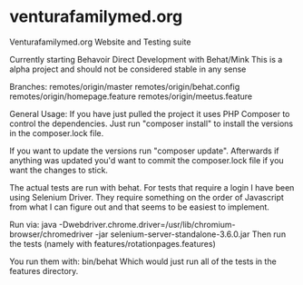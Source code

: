 # venturafamilymed.org
Venturafamilymed.org Website and Testing suite

Currently starting Behavoir Direct Development with Behat/Mink
This is a alpha project and should not be considered stable in any sense

Branches:
  remotes/origin/master
  remotes/origin/behat.config
  remotes/origin/homepage.feature
  remotes/origin/meetus.feature

General Usage:
If you have just pulled the project it uses PHP Composer to control the dependencies.
Just run "composer install" to install the versions in the composer.lock file.

If you want to update the versions run "composer update".  Afterwards if anything was
updated you'd want to commit the composer.lock file if you want the changes to stick.

The actual tests are run with behat.  For tests that require a login I have been using Selenium Driver.
They require something on the order of Javascript from what I can figure out and that seems to be
easiest to implement.

Run via: java -Dwebdriver.chrome.driver=/usr/lib/chromium-browser/chromedriver -jar selenium-server-standalone-3.6.0.jar
Then run the tests (namely with features/rotationpages.features)

You run them with: bin/behat
Which would just run all of the tests in the features directory.
